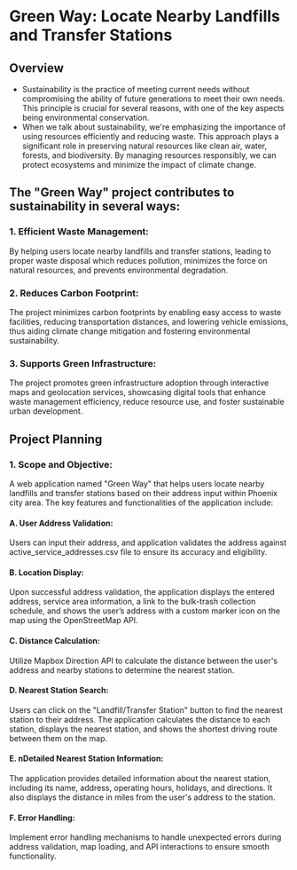 # **Green Way: Locate Nearby Landfills and Transfer Stations**

## **Overview**

- Sustainability is the practice of meeting current needs without compromising the ability of future generations to meet their own needs. This principle is crucial for several reasons, with one of the key aspects being environmental conservation.
- When we talk about sustainability, we're emphasizing the importance of using resources efficiently and reducing waste. This approach plays a significant role in preserving natural resources like clean air, water, forests, and biodiversity. By managing resources responsibly, we can protect ecosystems and minimize the impact of climate change.


## **The "Green Way" project contributes to sustainability in several ways:**

### **1. Efficient Waste Management:**

By helping users locate nearby landfills and transfer stations, leading to proper waste disposal which reduces pollution, minimizes the force on natural resources, and prevents environmental degradation.
### **2. Reduces Carbon Footprint:**

The project minimizes carbon footprints by enabling easy access to waste facilities, reducing transportation distances, and lowering vehicle emissions, thus aiding climate change mitigation and fostering environmental sustainability.
### **3. Supports Green Infrastructure:**

The project promotes green infrastructure adoption through interactive maps and geolocation services, showcasing digital tools that enhance waste management efficiency, reduce resource use, and foster sustainable urban development.


## **Project Planning**

### **1. Scope and Objective:**

A web application named "Green Way" that helps users locate nearby landfills and transfer stations based on their address input within Phoenix city area. The key features and functionalities of the application include:

#### **A. User Address Validation:** 	
Users can input their address, and application validates the address against active_service_addresses.csv file to ensure its accuracy and eligibility.
#### **B. Location Display:**
Upon successful address validation, the application displays the entered address, service area information, a link to the bulk-trash collection schedule, and shows the user’s address with a custom marker icon on the map using the OpenStreetMap API.
#### **C. Distance Calculation:**
Utilize Mapbox Direction API to calculate the distance between the user's address and nearby stations to determine the nearest station.
#### **D. Nearest Station Search:**
Users can click on the "Landfill/Transfer Station" button to find the nearest station to their address. The application calculates the distance to each station, displays the nearest station, and shows the shortest driving route between them on the map.
#### **E. nDetailed Nearest Station Information:**
The application provides detailed information about the nearest station, including its name, address, operating hours, holidays, and directions. It also displays the distance in miles from the user's address to the station.
#### **F. Error Handling:**
Implement error handling mechanisms to handle unexpected errors during address validation, map loading, and API interactions to ensure smooth functionality.




